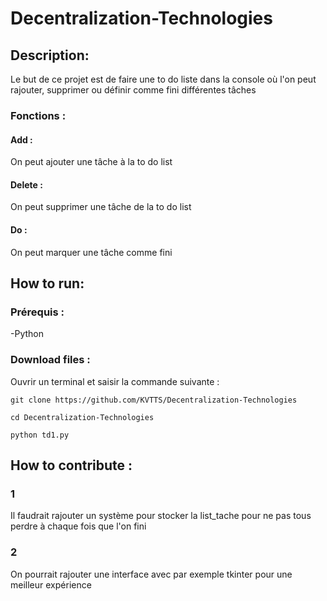 # Decentralization-Technologies
## Description:
Le but de ce projet est de faire une to do liste dans la console où l'on peut rajouter, supprimer ou définir comme fini différentes tâches
### Fonctions : 
#### Add :
On peut ajouter une tâche à la to do list
#### Delete : 
On peut supprimer une tâche de la to do list
#### Do :
On peut marquer une tâche comme fini
## How to run:
### Prérequis : 
-Python
### Download files : 
Ouvrir un terminal et saisir la commande suivante : 
```
git clone https://github.com/KVTTS/Decentralization-Technologies
```
```
cd Decentralization-Technologies
```
```
python td1.py
```
## How to contribute : 
### 1
Il faudrait rajouter un système pour stocker la list_tache pour ne pas tous perdre à chaque fois que l'on fini
### 2
On pourrait rajouter une interface avec par exemple tkinter pour une meilleur expérience
